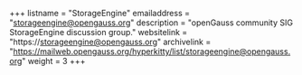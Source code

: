 +++
listname = "StorageEngine"
emailaddress = "storageengine@opengauss.org"
description = "openGauss community SIG StorageEngine discussion group."
websitelink = "https://storageengine@opengauss.org"
archivelink = "https://mailweb.opengauss.org/hyperkitty/list/storageengine@opengauss.org"
weight =  3
+++
